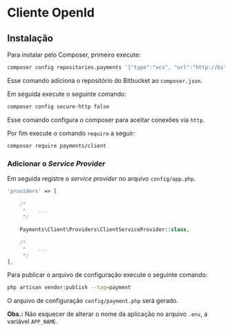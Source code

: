 # Cliente OpenId

## Instalação

Para instalar pelo Composer, primeiro execute:

``` bash
composer config repositories.payments '{"type":"vcs", "url":"http://bitbucket.univicosa.com.br:7990/scm/pag/cliente.git"}'
```

Esse comando adiciona o repositório do Bitbucket ao `composer.json`.

Em seguida execute o seguinte comando:

``` bash
composer config secure-http false
```

Esse comando configura o composer para aceitar conexões via `http`.

Por fim execute o comando `require` a seguir:

```bash
composer require payments/client
```

### Adicionar o _Service Provider_

Em seguida registre o _service provider_ no arquivo `config/app.php`.

```php
'providers' => [
    
    /*
     *    ...
     */
     
    Payments\Client\Providers\ClientServiceProvider::class,
    
    /*
     *    ...
     */
],
```

Para publicar o arquivo de configuração execute o seguinte comando:

```bash
php artisan vendor:publish --tag=payment
```

O arquivo de configuração `config/payment.php` será gerado.

**Obs.:** Não esquecer de alterar o nome da aplicação no arquivo `.env`, a variável `APP_NAME`.